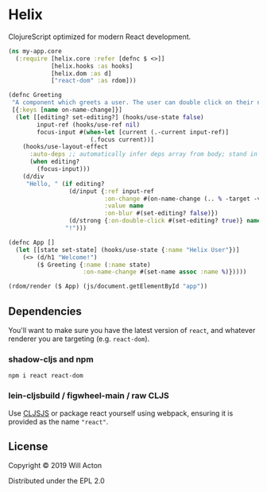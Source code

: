 # Helix

ClojureScript optimized for modern React development.


```clojure
(ns my-app.core
  (:require [helix.core :refer [defnc $ <>]]
            [helix.hooks :as hooks]
            [helix.dom :as d]
            ["react-dom" :as rdom]))

(defnc Greeting
 "A component which greets a user. The user can double click on their name to edit it."
 [{:keys [name on-name-change]}]
  (let [[editing? set-editing?] (hooks/use-state false)
        input-ref (hooks/use-ref nil)
        focus-input #(when-let [current (.-current input-ref)]
                       (.focus current))]
    (hooks/use-layout-effect
      :auto-deps ;; automatically infer deps array from body; stand in for `[editing?]`
      (when editing?
        (focus-input)))
    (d/div
     "Hello, " (if editing?
                 (d/input {:ref input-ref
                           :on-change #(on-name-change (.. % -target -value))
                           :value name
                           :on-blur #(set-editing? false)})
                 (d/strong {:on-double-click #(set-editing? true)} name)
                "!")))

(defnc App []
  (let [[state set-state] (hooks/use-state {:name "Helix User"})]
    (<> (d/h1 "Welcome!")
        ($ Greeting {:name (:name state)
                     :on-name-change #(set-name assoc :name %)}))))

(rdom/render ($ App) (js/document.getElementById "app"))
```

## Dependencies

You'll want to make sure you have the latest version of `react`, and whatever
renderer you are targeting (e.g. `react-dom`).


### shadow-cljs and npm

```
npm i react react-dom
```

### lein-cljsbuild / figwheel-main / raw CLJS

Use [CLJSJS](https://github.com/cljsjs/packages/tree/master/react) or package
react yourself using webpack, ensuring it is provided as the name `"react"`.


## License

Copyright © 2019 Will Acton

Distributed under the EPL 2.0

